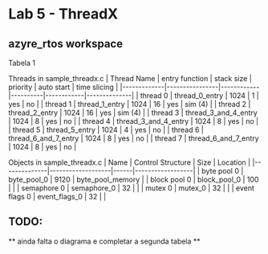 # Lab 5 - ThreadX

## azyre_rtos workspace
Tabela 1

Threads in sample_threadx.c
| Thread Name | entry function | stack size | priority | auto start | time slicing |
|-------------|----------------|------------|----------|------------|--------------|
| thread 0    | thread_0_entry |    1024    |    1     |    yes     |      no      |
| thread 1    | thread_1_entry |    1024    |   16     |    yes     |      sim (4) |
| thread 2    | thread_2_entry |    1024    |   16     |    yes     |      sim (4) |
| thread 3    | thread_3_and_4_entry |    1024    |    8     |    yes     |      no      |
| thread 4    | thread_3_and_4_entry |    1024    |    8     |    yes     |      no      |
| thread 5    | thread_5_entry |    1024    |    4     |    yes     |      no      |
| thread 6    | thread_6_and_7_entry |    1024    |    8     |    yes     |      no      |
| thread 7    | thread_6_and_7_entry |    1024    |    8     |    yes     |      no      |

Objects in sample_threadx.c
| Name         | Control Structure | Size | Location         |
|--------------|-------------------|------|------------------|
| byte pool 0  | byte_pool_0       | 9120 | byte_pool_memory |
| block pool 0 | block_pool_0      | 100  |                  |
| semaphore 0 | semaphore_0        | 32  |                  |
| mutex 0 | mutex_0        | 32  |                  |
| event flags 0 | event_flags_0        | 32  |                  |

## TODO:
** ainda falta o diagrama e completar a segunda tabela ** 
